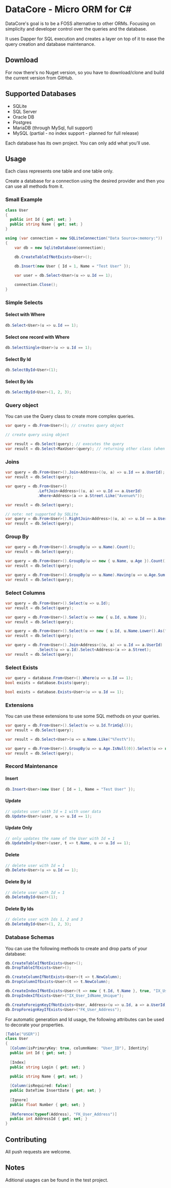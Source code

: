 # DataCore - Micro ORM for C#

DataCore's goal is to be a FOSS alternative to other ORMs. Focusing on simplicity and developer control over the queries and the database.

It uses Dapper for SQL execution and creates a layer on top of it to ease the query creation and database maintenance.

## Download

For now there's no Nuget version, so you have to download/clone and build the current version from GitHub.

## Supported Databases

* SQLite
* SQL Server
* Oracle DB
* Postgres
* MariaDB (through MySql, full support)
* MySQL (partial - no index support - planned for full release)

Each database has its own project. You can only add what you'll use.

## Usage

Each class represents one table and one table only.

Create a database for a connection using the desired provider and then you can use all methods from it.

### Small Example

```csharp
class User
{
  public int Id { get; set; }
  public string Name { get; set; }
}

using (var connection = new SQLiteConnection("Data Source=:memory:"))
{
    var db = new SqliteDatabase(connection);

    db.CreateTableIfNotExists<User>();
    
    db.Insert(new User { Id = 1, Name = "Test User" });

    var user = db.Select<User>(u => u.Id == 1);

    connection.Close();
}
```

### Simple Selects

#### Select with Where
```csharp
db.Select<User>(u => u.Id == 1);
```

#### Select one record with Where
```csharp
db.SelectSingle<User>(u => u.Id == 1);
```

#### Select By Id
```csharp
db.SelectById<User>(1);
```

#### Select By Ids
```csharp
db.SelectById<User>(1, 2, 3);
```

### Query object

You can use the Query class to create more complex queries.

```csharp
var query = db.From<User>(); // creates query object

// create query using object

var result = db.Select(query); // executes the query
var result = db.Select<MaxUser>(query); // returning other class (when changing field names)
```

### Joins

```csharp
var query = db.From<User>().Join<Address>((u, a) => u.Id == a.UserId);
var result = db.Select(query);
```
```csharp
var query = db.From<User>()
              .LeftJoin<Address>((u, a) => u.Id == a.UserId)
              .Where<Address>(a => a.Street.Like("Avenue%"));

var result = db.Select(query);
```
```csharp
// note: not supported by SQLite
var query = db.From<User>().RightJoin<Address>((u, a) => u.Id == a.UserId);
var result = db.Select(query);
```

### Group By

```csharp
var query = db.From<User>().GroupBy(u => u.Name).Count();
var result = db.Select(query);
```
```csharp
var query = db.From<User>().GroupBy(u => new { u.Name, u.Age }).Count();
var result = db.Select(query);
```
```csharp
var query = db.From<User>().GroupBy(u => u.Name).Having(u => u.Age.Sum() > 100).Count();
var result = db.Select(query);
```

### Select Columns

```csharp
var query = db.From<User>().Select(u => u.Id);
var result = db.Select(query);
```
```csharp
var query = db.From<User>().Select(u => new { u.Id, u.Name });
var result = db.Select(query);
```
```csharp
var query = db.From<User>().Select(u => new { u.Id, u.Name.Lower().As("Name") });
var result = db.Select(query);
```
```csharp
var query = db.From<User>().Join<Address>((u, a) => u.Id == a.UserId)
              .Select(u => u.Id).Select<Address>(a => a.Street);
var result = db.Select(query);
```

### Select Exists

```csharp
var query = database.From<User>().Where(u => u.Id == 1);
bool exists = database.Exists(query);
```
```csharp
bool exists = database.Exists<User>(u => u.Id == 1);
```

### Extensions

You can use these extensions to use some SQL methods on your queries.

```csharp
var query = db.From<User>().Select(u => u.Id.TrimSql());
var result = db.Select(query);
```
```csharp
var result = db.Select<User>(u => u.Name.Like("%Test%"));
```
```csharp
var query = db.From<User>().GroupBy(u => u.Age.IsNull(0)).Select(u => new { u.Age, u.Name.Length().Min().As("MinName") });
var result = db.Select(query);
```

### Record Maintenance

#### Insert
```csharp
db.Insert<User>(new User { Id = 1, Name = "Test User" });
```

#### Update
```csharp
// updates user with Id = 1 with user data
db.Update<User>(user, u => u.Id == 1);
```

#### Update Only
```csharp
// only updates the name of the User with Id = 1
db.UpdateOnly<User>(user, t => t.Name, u => u.Id == 1);
```

#### Delete
```csharp
// delete user with Id = 1
db.Delete<User>(u => u.Id == 1);
```

#### Delete By Id
```csharp
// delete user with Id = 1
db.DeleteById<User>(1);
```

#### Delete By Ids
```csharp
// delete user with Ids 1, 2 and 3
db.DeleteById<User>(1, 2, 3);
```

### Database Schemas

You can use the following methods to create and drop parts of your database:

```csharp
db.CreateTableIfNotExists<User>();
db.DropTableIfExists<User>();

db.CreateColumnIfNotExists<User>(t => t.NewColumn);
db.DropColumnIfExists<User>(t => t.NewColumn);

db.CreateIndexIfNotExists<User>(t => new { t.Id, t.Name }, true, "IX_User_IdName_Unique");
db.DropIndexIfExists<User>("IX_User_IdName_Unique");

db.CreateForeignKeyIfNotExists<User, Address>(u => u.Id, a => a.UserId, "FK_User_Address");
db.DropForeignKeyIfExists<User>("FK_User_Address");
```

For automatic generation and Id usage, the following attributes can be used to decorate your properties.

```csharp
[Table("USER")]
class User
{
  [Column(isPrimaryKey: true, columnName: "User_ID"), Identity]
  public int Id { get; set; }
  
  [Index]
  public string Login { get; set; }
  
  public string Name { get; set; }

  [Column(isRequired: false)]
  public DateTime InsertDate { get; set; }
  
  [Ignore]
  public float Number { get; set; }
  
  [Reference(typeof(Address), "FK_User_Address")]
  public int AddressId { get; set; }
}
```

## Contributing

All push requests are welcome.

## Notes

Aditional usages can be found in the test project.
